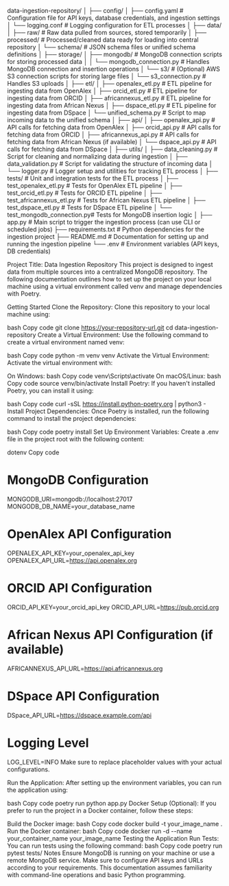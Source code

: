 data-ingestion-repository/
│
├── config/
│   ├── config.yaml               # Configuration file for API keys, database credentials, and ingestion settings
│   └── logging.conf              # Logging configuration for ETL processes
│
├── data/
│   ├── raw/                      # Raw data pulled from sources, stored temporarily
│   ├── processed/                # Processed/cleaned data ready for loading into central repository
│   └── schema/                   # JSON schema files or unified schema definitions
│
├── storage/
│   ├── mongodb/                  # MongoDB connection scripts for storing processed data
│   │   └── mongodb_connection.py # Handles MongoDB connection and insertion operations
│   └── s3/                       # (Optional) AWS S3 connection scripts for storing large files
│       └── s3_connection.py      # Handles S3 uploads
│
├── etl/
│   ├── openalex_etl.py           # ETL pipeline for ingesting data from OpenAlex
│   ├── orcid_etl.py              # ETL pipeline for ingesting data from ORCID
│   ├── africannexus_etl.py       # ETL pipeline for ingesting data from African Nexus
│   ├── dspace_etl.py             # ETL pipeline for ingesting data from DSpace
│   └── unified_schema.py         # Script to map incoming data to the unified schema
│
├── api/
│   ├── openalex_api.py           # API calls for fetching data from OpenAlex
│   ├── orcid_api.py              # API calls for fetching data from ORCID
│   ├── africannexus_api.py       # API calls for fetching data from African Nexus (if available)
│   └── dspace_api.py             # API calls for fetching data from DSpace
│
├── utils/
│   ├── data_cleaning.py          # Script for cleaning and normalizing data during ingestion
│   ├── data_validation.py        # Script for validating the structure of incoming data
│   └── logger.py                 # Logger setup and utilities for tracking ETL process
│
├── tests/                        # Unit and integration tests for the ETL process
│   ├── test_openalex_etl.py      # Tests for OpenAlex ETL pipeline
│   ├── test_orcid_etl.py         # Tests for ORCID ETL pipeline
│   ├── test_africannexus_etl.py  # Tests for African Nexus ETL pipeline
│   ├── test_dspace_etl.py        # Tests for DSpace ETL pipeline
│   └── test_mongodb_connection.py# Tests for MongoDB insertion logic
│
├── app.py                        # Main script to trigger the ingestion process (can use CLI or scheduled jobs)
├── requirements.txt              # Python dependencies for the ingestion project
├── README.md                     # Documentation for setting up and running the ingestion pipeline
└── .env                          # Environment variables (API keys, DB credentials)

Project Title: Data Ingestion Repository
This project is designed to ingest data from multiple sources into a centralized MongoDB repository. The following documentation outlines how to set up the project on your local machine using a virtual environment called venv and manage dependencies with Poetry.

Getting Started
Clone the Repository: Clone this repository to your local machine using:

bash
Copy code
git clone https://your-repository-url.git
cd data-ingestion-repository
Create a Virtual Environment: Use the following command to create a virtual environment named venv:

bash
Copy code
python -m venv venv
Activate the Virtual Environment: Activate the virtual environment with:

On Windows:
bash
Copy code
venv\Scripts\activate
On macOS/Linux:
bash
Copy code
source venv/bin/activate
Install Poetry: If you haven't installed Poetry, you can install it using:

bash
Copy code
curl -sSL https://install.python-poetry.org | python3 -
Install Project Dependencies: Once Poetry is installed, run the following command to install the project dependencies:

bash
Copy code
poetry install
Set Up Environment Variables: Create a .env file in the project root with the following content:

dotenv
Copy code
# MongoDB Configuration
MONGODB_URI=mongodb://localhost:27017
MONGODB_DB_NAME=your_database_name

# OpenAlex API Configuration
OPENALEX_API_KEY=your_openalex_api_key
OPENALEX_API_URL=https://api.openalex.org

# ORCID API Configuration
ORCID_API_KEY=your_orcid_api_key
ORCID_API_URL=https://pub.orcid.org

# African Nexus API Configuration (if available)
AFRICANNEXUS_API_URL=https://api.africannexus.org

# DSpace API Configuration
DSpace_API_URL=https://dspace.example.com/api

# Logging Level
LOG_LEVEL=INFO
Make sure to replace placeholder values with your actual configurations.

Run the Application: After setting up the environment variables, you can run the application using:

bash
Copy code
poetry run python app.py
Docker Setup (Optional): If you prefer to run the project in a Docker container, follow these steps:

Build the Docker image:
bash
Copy code
docker build -t your_image_name .
Run the Docker container:
bash
Copy code
docker run -d --name your_container_name your_image_name
Testing the Application
Run Tests: You can run tests using the following command:
bash
Copy code
poetry run pytest tests/
Notes
Ensure MongoDB is running on your machine or use a remote MongoDB service.
Make sure to configure API keys and URLs according to your requirements.
This documentation assumes familiarity with command-line operations and basic Python programming.
